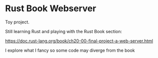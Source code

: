 # Rust Book Webserver

Toy project.

Still learning Rust and playing with the Rust Book section:

https://doc.rust-lang.org/book/ch20-00-final-project-a-web-server.html

I explore what I fancy so some code may diverge from the book